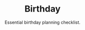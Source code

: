 ---
layout: list
title: "Birthday"
permalink: "/birthday-checklist/"
categories: [Events]

emoji: "🎂"
subtitle: "Essential birthday planning checklist."
description: "Don't miss anything when organizing a birthday party! If you are planning a party for family and friends, this birthday planning checklist will help you get organized before the big day."

items:
    - name: Essential
      items:
        - 'Birthday cake'
        - 'Food'
        - 'Beverage'
        - 'Ice'
        - 'Decor'
        - 'Balloons'
        - 'Tables and chairs'
        - 'Tablecloths'
        - 'Napkins'
        - 'Gifts'
        - 'Music playlist'
        - 'Party activities or games'
        - 'Camera / Video-camera'
    - name: Super-party
      items:
        - 'Entertainment crew: clowns, magicians, DJ, etc.'
        - 'Attractions: bouncy castles, karaoke machines, etc.'
        - 'Invitations'
        - 'Signage'
---